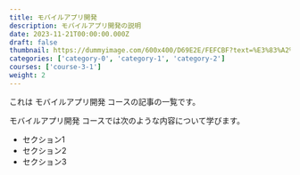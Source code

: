 ```yaml
---
title: モバイルアプリ開発
description: モバイルアプリ開発の説明
date: 2023-11-21T00:00:00.000Z
draft: false
thumbnail: https://dummyimage.com/600x400/D69E2E/FEFCBF?text=%E3%83%A2%E3%83%90%E3%82%A4%E3%83%AB%E3%82%A2%E3%83%97%E3%83%AA%E9%96%8B%E7%99%BA
categories: ['category-0', 'category-1', 'category-2']
courses: ['course-3-1']
weight: 2
---
```


これは モバイルアプリ開発 コースの記事の一覧です。

  モバイルアプリ開発 コースでは次のような内容について学びます。

  - セクション1
  - セクション2
  - セクション3